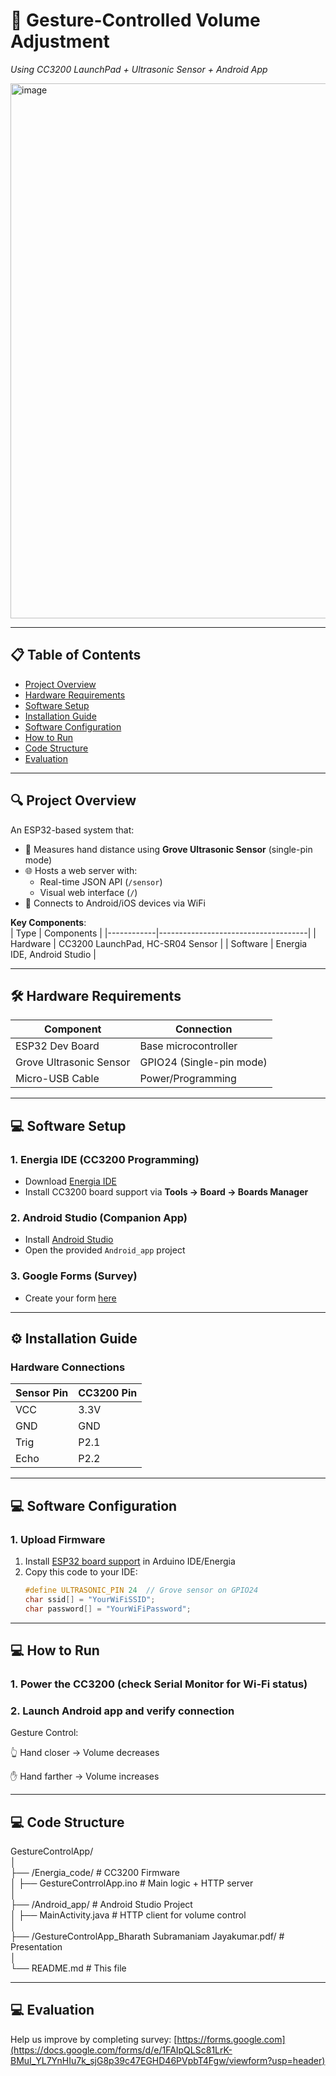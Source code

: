 # 🎯 Gesture-Controlled Volume Adjustment  
*Using CC3200 LaunchPad + Ultrasonic Sensor + Android App*  

<img width="1493" height="856" alt="image" src="https://github.com/user-attachments/assets/62d83be7-f0d1-43e6-af5f-dd29b7ee1e9c" />


---

## 📋 Table of Contents  
- [Project Overview](#-project-overview)  
- [Hardware Requirements](#-hardware-requirements)  
- [Software Setup](#-software-setup)  
- [Installation Guide](#-installation-guide)
- [Software Configuration](#-software-configuration)
- [How to Run](#-how-to-run)  
- [Code Structure](#-code-structure)
- [Evaluation](#-evaluation)

---

## 🔍 Project Overview  
An ESP32-based system that:  
- 📏 Measures hand distance using **Grove Ultrasonic Sensor** (single-pin mode)  
- 🌐 Hosts a web server with:  
  - Real-time JSON API (`/sensor`)  
  - Visual web interface (`/`)  
- 📱 Connects to Android/iOS devices via WiFi   

**Key Components**:  
| Type       | Components                          |
|------------|-------------------------------------|
| Hardware   | CC3200 LaunchPad, HC-SR04 Sensor    |
| Software   | Energia IDE, Android Studio         |

---

## 🛠️ Hardware Requirements  
| Component               | Connection        |  
|-------------------------|-------------------|  
| ESP32 Dev Board         | Base microcontroller |  
| Grove Ultrasonic Sensor | GPIO24 (Single-pin mode) |  
| Micro-USB Cable         | Power/Programming |  

---

## 💻 Software Setup  
### 1. Energia IDE (CC3200 Programming)  
- Download [Energia IDE]([http://energia.nu/download/](https://energia.nu/download/))  
- Install CC3200 board support via **Tools → Board → Boards Manager**  

### 2. Android Studio (Companion App)  
- Install [Android Studio](https://developer.android.com/studio)  
- Open the provided `Android_app` project  

### 3. Google Forms (Survey)  
- Create your form [here]([https://forms.google.com](https://docs.google.com/forms/d/e/1FAIpQLSc81LrK-BMuI_YL7YnHIu7k_sjG8p39c47EGHD46PVpbT4Fgw/viewform?usp=header))  

---

## ⚙️ Installation Guide  
### Hardware Connections  
| Sensor Pin | CC3200 Pin |  
|------------|------------|  
| VCC        | 3.3V       |  
| GND        | GND        |  
| Trig       | P2.1       |  
| Echo       | P2.2       |  



---

## 💻 Software Configuration  
### 1. Upload Firmware  
1. Install [ESP32 board support](https://docs.espressif.com/projects/arduino-esp32/en/latest/installing.html) in Arduino IDE/Energia  
2. Copy this code to your IDE:  
   ```cpp
   #define ULTRASONIC_PIN 24  // Grove sensor on GPIO24
   char ssid[] = "YourWiFiSSID";
   char password[] = "YourWiFiPassword";

---

## 💻 How to Run
### 1. Power the CC3200 (check Serial Monitor for Wi-Fi status)

### 2. Launch Android app and verify connection

Gesture Control:

👆 Hand closer → Volume decreases

✋ Hand farther → Volume increases

---

## 💻 Code Structure

GestureControlApp/  
│  
├── /Energia_code/                                           # CC3200 Firmware  
│   ├── GestureContrrolApp.ino                               # Main logic + HTTP server  
│  
├── /Android_app/                                            # Android Studio Project  
│   ├── MainActivity.java                                    # HTTP client for volume control  
│  
├── /GestureControlApp_Bharath Subramaniam Jayakumar.pdf/    # Presentation  
│  
└── README.md                                                # This file  

---

## 💻 Evaluation
Help us improve by completing survey:
[https://forms.google.com](https://docs.google.com/forms/d/e/1FAIpQLSc81LrK-BMuI_YL7YnHIu7k_sjG8p39c47EGHD46PVpbT4Fgw/viewform?usp=header)
